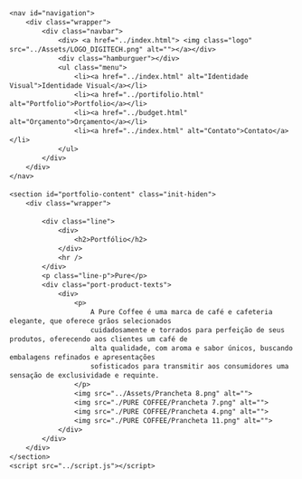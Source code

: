 <!DOCTYPE html>
<html lang="en">

<head>
    <meta charset="UTF-8">
    <meta name="viewport" content="width=device-width, initial-scale=1.0">
    <title>Portfólio - Pure</title>
    <link rel="preconnect" href="https://fonts.googleapis.com" />
    <link rel="preconnect" href="https://fonts.gstatic.com" crossorigin />
    <link href="https://fonts.googleapis.com/css2?family=Montserrat:wght@400;700&display=swap" rel="stylesheet" />
    <link rel="stylesheet" href="../CSS/style-porfolio-pag.css">
</head>

<body>

    <nav id="navigation">
        <div class="wrapper">
            <div class="navbar">
                <div> <a href="../index.html"> <img class="logo" src="../Assets/LOGO_DIGITECH.png" alt=""></a></div>
                <div class="hamburguer"></div>
                <ul class="menu">
                    <li><a href="../index.html" alt="Identidade Visual">Identidade Visual</a></li>
                    <li><a href="../portifolio.html" alt="Portfolio">Portfolio</a></li>
                    <li><a href="../budget.html" alt="Orçamento">Orçamento</a></li>
                    <li><a href="../index.html" alt="Contato">Contato</a></li>
                </ul>
            </div>
        </div>
    </nav>

    <section id="portfolio-content" class="init-hiden">
        <div class="wrapper">

            <div class="line">
                <div>
                    <h2>Portfólio</h2>
                </div>
                <hr />
            </div>
            <p class="line-p">Pure</p>
            <div class="port-product-texts">
                <div>
                    <p>
                        A Pure Coffee é uma marca de café e cafeteria elegante, que oferece grãos selecionados
                        cuidadosamente e torrados para perfeição de seus produtos, oferecendo aos clientes um café de
                        alta qualidade, com aroma e sabor únicos, buscando embalagens refinados e apresentações
                        sofisticados para transmitir aos consumidores uma sensação de exclusividade e requinte.
                    </p>
                    <img src="../Assets/Prancheta 8.png" alt="">
                    <img src="./PURE COFFEE/Prancheta 7.png" alt="">
                    <img src="./PURE COFFEE/Prancheta 4.png" alt="">
                    <img src="./PURE COFFEE/Prancheta 11.png" alt="">
                </div>
            </div>
        </div>
    </section>
    <script src="../script.js"></script>
</body>

</html>